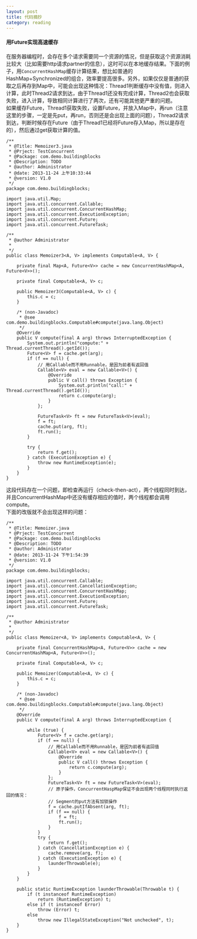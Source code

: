 ```yaml
---
layout: post
title: 代码摘抄
category: reading 
---
```


#### 用Future实现高速缓存   

在服务器编程时，会存在多个请求需要同一个资源的情况，但是获取这个资源消耗比较大（比如需要http请求partner的信息），这时可以在本地缓存结果。下面的例子，用`ConcurrentHashMap`缓存计算结果，想比如普通的HashMap+Synchronized的组合，效率要提高很多。另外，如果仅仅是普通的获取之后再存到Map中，可能会出现这种情况：Thread1判断缓存中没有值，则进入计算，此时Thread2请求到达，由于Thread1还没有完成计算，Thread2也会获取失败，进入计算，导致相同计算进行了两次，还有可能其他更严重的问题。  
如果缓存Future，Thread1获取失败，设置Future，并放入Map中，再run（注意这里的步骤，一定是先put，再run，否则还是会出现上面的问题），Thread2请求到达，判断时候存在Future（由于Thread1已经将Future存入Map，所以是存在的），然后通过get获取计算的值。   

~~~~
/**  
 * @Title: Memoizer3.java
 * @Prject: TestConcurrent
 * @Package: com.demo.buildingblocks
 * @Description: TODO
 * @author: Administrator  
 * @date: 2013-11-24 上午10:33:44
 * @version: V1.0  
 */
package com.demo.buildingblocks;

import java.util.Map;
import java.util.concurrent.Callable;
import java.util.concurrent.ConcurrentHashMap;
import java.util.concurrent.ExecutionException;
import java.util.concurrent.Future;
import java.util.concurrent.FutureTask;

/**
 * @author Administrator
 *
 */
public class Memoizer3<A, V> implements Computable<A, V> {

	private final Map<A, Future<V>> cache = new ConcurrentHashMap<A, Future<V>>();
	
	private final Computable<A, V> c;
	
	public Memoizer3(Computable<A, V> c) {
		this.c = c;
	}
	
	/* (non-Javadoc)
	 * @see com.demo.buildingblocks.Computable#compute(java.lang.Object)
	 */
	@Override
	public V compute(final A arg) throws InterruptedException {
		System.out.println("compute:" + Thread.currentThread().getId());
		Future<V> f = cache.get(arg);
		if (f == null) {
			// 用Callable而不用Runnable，是因为前者有返回值
			Callable<V> eval = new Callable<V>() {
				@Override
				public V call() throws Exception {
					System.out.println("call:" + Thread.currentThread().getId());
					return c.compute(arg);
				}
			};
			
			FutureTask<V> ft = new FutureTask<V>(eval);
			f = ft;
			cache.put(arg, ft);
			ft.run();
		}
		
		try {
			return f.get();
		} catch (ExecutionException e) {
			throw new RuntimeException(e);
		}
	}
}
~~~~  

这段代码存在一个问题，即检查再运行（check-then-act），两个线程同时到达，并且ConcurrentHashMap中还没有缓存相应的值时，两个线程都会调用compute。  
下面的改版就不会出现这样的问题：  

~~~~  
/**  
 * @Title: Memoizer.java
 * @Prject: TestConcurrent
 * @Package: com.demo.buildingblocks
 * @Description: TODO
 * @author: Administrator  
 * @date: 2013-11-24 下午1:54:39
 * @version: V1.0  
 */
package com.demo.buildingblocks;

import java.util.concurrent.Callable;
import java.util.concurrent.CancellationException;
import java.util.concurrent.ConcurrentHashMap;
import java.util.concurrent.ExecutionException;
import java.util.concurrent.Future;
import java.util.concurrent.FutureTask;

/**
 * @author Administrator
 *
 */
public class Memoizer<A, V> implements Computable<A, V> {

	private final ConcurrentHashMap<A, Future<V>> cache = new ConcurrentHashMap<A, Future<V>>();
	
	private final Computable<A, V> c;
	
	public Memoizer(Computable<A, V> c) {
		this.c = c;
	}
	
	/* (non-Javadoc)
	 * @see com.demo.buildingblocks.Computable#compute(java.lang.Object)
	 */
	@Override
	public V compute(final A arg) throws InterruptedException {
		
		while (true) {
			Future<V> f = cache.get(arg);
			if (f == null) {
				// 用Callable而不用Runnable，是因为前者有返回值
				Callable<V> eval = new Callable<V>() {
					@Override
					public V call() throws Exception {
						return c.compute(arg);
					}
				};
				FutureTask<V> ft = new FutureTask<V>(eval);
				// 原子操作，ConcurrentHaspMap保证不会出现两个线程同时执行返回的情况：
				// Segment的put方法有加锁操作
				f = cache.putIfAbsent(arg, ft);
				if (f == null) {
					f = ft;
					ft.run();
				}
			}
			try {
				return f.get();
			} catch (CancellationException e) {
				cache.remove(arg, f);
			} catch (ExecutionException e) {
				launderThrowable(e);
			}
		}
	}
	
    public static RuntimeException launderThrowable(Throwable t) {
        if (t instanceof RuntimeException)
            return (RuntimeException) t;
        else if (t instanceof Error)
            throw (Error) t;
        else
            throw new IllegalStateException("Not unchecked", t);
    }
}
~~~~
